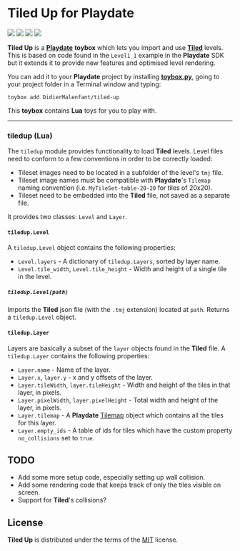 # Tiled Up for Playdate

![](https://img.shields.io/github/license/DidierMalenfant/tiled-up) ![](https://img.shields.io/badge/Lua-5.4-yellowgreen) ![](https://img.shields.io/badge/toybox.py-compatible-brightgreen) ![](https://img.shields.io/github/v/tag/DidierMalenfant/tiled-up)

**Tiled Up** is a [**Playdate**](https://play.date) **toybox** which lets you import and use [**Tiled**](https://www.mapeditor.org) levels. This is based on code found in the `Level1_1` example in the **Playdate** SDK but it extends it to provide new features and optimised level rendering.

You can add it to your **Playdate** project by installing [**toybox.py**](https://toyboxpy.io), going to your project folder in a Terminal window and typing:

```console
toybox add DidierMalenfant/tiled-up
```

This **toybox** contains **Lua** toys for you to play with.

---

### tiledup (Lua)

The `tiledup` module provides functionality to load **Tiled** levels. Level files need to conform to a few conventions in order to be correctly loaded:

* Tileset images need to be located in a subfolder of the level's `tmj` file.
* Tileset image names must be compatible with **Playdate**'s `Tilemap` naming convention (i.e. `MyTileSet-table-20-20` for tiles of 20x20).
* Tileset need to be embedded into the **Tiled** file, not saved as a separate file.

It provides two classes: `Level` and `Layer`.

#### `tiledup.Level`

A `tiledup.Level` object contains the following properties:

* `Level.layers` -  A dictionary of `tiledup.Layers`, sorted by layer name.
* `Level.tile_width`, `Level.tile_height` - Width and height of a single tile in the level.

##### `tiledup.Level(path)`

Imports the **Tiled** json file (with the `.tmj` extension) located at `path`. Returns a `tiledup.Level` object.

#### `tiledup.Layer`

Layers are basically a subset of the `layer` objects found in the **Tiled** file. A `tiledup.Layer` contains the following properties:

* `Layer.name` - Name of the layer.
* `Layer.x`, `layer.y` - x and y offsets of the layer.
* `Layer.tileWidth`, `layer.tileHeight` - Width and height of the tiles in that layer, in pixels.
* `Layer.pixelWidth`, `layer.pixelHeight` - Total width and height of the layer, in pixels.
* `Layer.tilemap` - A **Playdate** [Tilemap](https://sdk.play.date/1.12.3/Inside%20Playdate.html#C-graphics.tilemap) object which contains all the tiles for this layer.
* `Layer.empty_ids` - A table of ids for tiles which have the custom property `no_collisions` set to `true`.

## TODO

* Add some more setup code, especially setting up wall collision.
* Add some rendering code that keeps track of only the tiles visible on screen.
* Support for **Tiled**'s collisions?

## License

**Tiled Up** is distributed under the terms of the [MIT](https://spdx.org/licenses/MIT.html) license.
